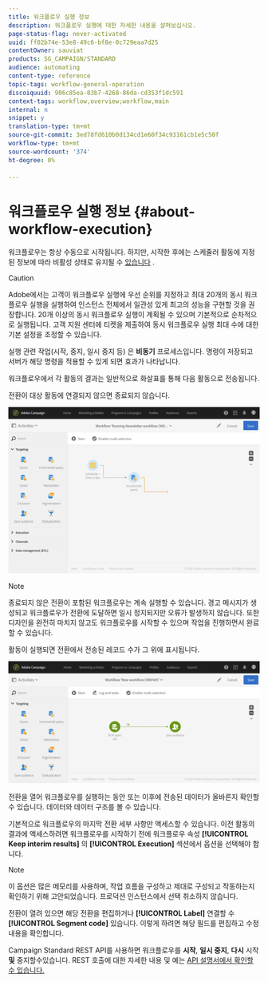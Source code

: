 ```yaml
---
title: 워크플로우 실행 정보
description: 워크플로우 실행에 대한 자세한 내용을 살펴보십시오.
page-status-flag: never-activated
uuid: ff02b74e-53e8-49c6-bf8e-0c729eaa7d25
contentOwner: sauviat
products: SG_CAMPAIGN/STANDARD
audience: automating
content-type: reference
topic-tags: workflow-general-operation
discoiquuid: 906c85ea-83b7-4268-86da-cd353f1dc591
context-tags: workflow,overview;workflow,main
internal: n
snippet: y
translation-type: tm+mt
source-git-commit: 3ed78fd610b0d134cd1e60f34c93161cb1e5c50f
workflow-type: tm+mt
source-wordcount: '374'
ht-degree: 0%

---
```



# 워크플로우 실행 정보 {#about-workflow-execution}

워크플로우는 항상 수동으로 시작됩니다. 하지만, 시작한 후에는 스케줄러 활동에 지정된 정보에 따라 비활성 상태로 유지될 수 [있습니다](../../automating/using/scheduler.md) .

>[!CAUTION]
>
> Adobe에서는 고객이 워크플로우 실행에 우선 순위를 지정하고 최대 20개의 동시 워크플로우 실행을 실행하여 인스턴스 전체에서 일관성 있게 최고의 성능을 구현할 것을 권장합니다. 20개 이상의 동시 워크플로우 실행이 계획될 수 있으며 기본적으로 순차적으로 실행됩니다. 고객 지원 센터에 티켓을 제출하여 동시 워크플로우 실행 최대 수에 대한 기본 설정을 조정할 수 있습니다.

실행 관련 작업(시작, 중지, 일시 중지 등) 은 **비동기** 프로세스입니다. 명령이 저장되고 서버가 해당 명령을 적용할 수 있게 되면 효과가 나타납니다.

워크플로우에서 각 활동의 결과는 일반적으로 화살표를 통해 다음 활동으로 전송됩니다.

전환이 대상 활동에 연결되지 않으면 종료되지 않습니다.

![](assets/wkf_execution_1.png)

>[!NOTE]
>
>종료되지 않은 전환이 포함된 워크플로우는 계속 실행할 수 있습니다. 경고 메시지가 생성되고 워크플로우가 전환에 도달하면 일시 정지되지만 오류가 발생하지 않습니다. 또한 디자인을 완전히 마치지 않고도 워크플로우를 시작할 수 있으며 작업을 진행하면서 완료할 수 있습니다.

활동이 실행되면 전환에서 전송된 레코드 수가 그 위에 표시됩니다.

![](assets/wkf_transition_count.png)

전환을 열어 워크플로우를 실행하는 동안 또는 이후에 전송된 데이터가 올바른지 확인할 수 있습니다. 데이터와 데이터 구조를 볼 수 있습니다.

기본적으로 워크플로우의 마지막 전환 세부 사항만 액세스할 수 있습니다. 이전 활동의 결과에 액세스하려면 워크플로우를 시작하기 전에 워크플로우 속성 **[!UICONTROL Keep interim results]** 의 **[!UICONTROL Execution]** 섹션에서 옵션을 선택해야 합니다.

>[!NOTE]
>
>이 옵션은 많은 메모리를 사용하며, 작업 흐름을 구성하고 제대로 구성되고 작동하는지 확인하기 위해 고안되었습니다. 프로덕션 인스턴스에서 선택 취소하지 않습니다.

전환이 열려 있으면 해당 전환을 편집하거나 **[!UICONTROL Label]** 연결할 수 **[!UICONTROL Segment code]** 있습니다. 이렇게 하려면 해당 필드를 편집하고 수정 내용을 확인합니다.

Campaign Standard REST API를 사용하면 워크플로우를 **시작**, **일시 중지**, **다시** 시작 **및** 중지할수있습니다. REST 호출에 대한 자세한 내용 및 예는 [API 설명서에서 확인할 수 있습니다.](../../api/using/controlling-a-workflow.md)
